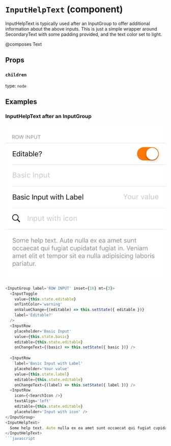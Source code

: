 `InputHelpText` (component)
===========================

InputHelpText is typically used after an InputGroup to
offer additional information about the above inputs. This is
just a simple wrapper around SecondaryText with some padding
provided, and the text color set to light.

@composes Text

Props
-----

### `children`

type: `node`

## Examples

### InputHelpText after an InputGroup
![Input help text example](images/InputHelpText.png)

```javascript
<InputGroup label='ROW INPUT' inset={16} mt={3}>
  <InputToggle
    value={this.state.editable}
    onTintColor='warning'
    onValueChange={(editable) => this.setState({ editable })}
    label='Editable?'
  />
  <InputRow
    placeholder='Basic Input'
    value={this.state.basic}
    editable={this.state.editable}
    onChangeText={(basic) => this.setState({ basic })} />

  <InputRow
    label='Basic Input with Label'
    placeholder='Your value'
    value={this.state.label}
    editable={this.state.editable}
    onChangeText={(label) => this.setState({ label })} />
  <InputRow
    icon={<SearchIcon />}
    textAlign='left'
    editable={this.state.editable}
    placeholder='Input with icon' />
</InputGroup>
<InputHelpText>
  Some help text. Aute nulla ex ea amet sunt occaecat qui fugiat cupidatat fugiat in. Veniam amet elit et tempor sit ea nulla adipisicing laboris pariatur.
</InputHelpText>
```javascript
